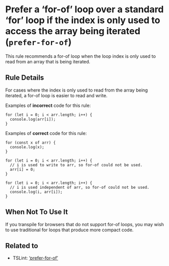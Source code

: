 Prefer a ‘for-of’ loop over a standard ‘for’ loop if the index is only used to access the array being iterated (`prefer-for-of`)
================================================================================================================================

This rule recommends a for-of loop when the loop index is only used to read from an array that is being iterated.

Rule Details
------------

For cases where the index is only used to read from the array being iterated, a for-of loop is easier to read and write.

Examples of **incorrect** code for this rule:

    for (let i = 0; i < arr.length; i++) {
      console.log(arr[i]);
    }

Examples of **correct** code for this rule:

    for (const x of arr) {
      console.log(x);
    }

    for (let i = 0; i < arr.length; i++) {
      // i is used to write to arr, so for-of could not be used.
      arr[i] = 0;
    }

    for (let i = 0; i < arr.length; i++) {
      // i is used independent of arr, so for-of could not be used.
      console.log(i, arr[i]);
    }

When Not To Use It
------------------

If you transpile for browsers that do not support for-of loops, you may wish to use traditional for loops that produce more compact code.

Related to
----------

-   TSLint: [‘prefer-for-of’](https://palantir.github.io/tslint/rules/prefer-for-of/)
